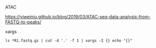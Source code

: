 ATAC

https://yiweiniu.github.io/blog/2019/03/ATAC-seq-data-analysis-from-FASTQ-to-peaks/

xargs

`ls *R1.fastq.gz | cut -d '.' -f 1 | xargs -I {} echo "{}"`
